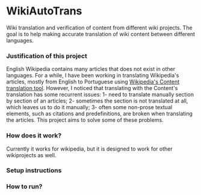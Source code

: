 # WikiAutoTrans
Wiki translation and verification of content from different wiki projects. 
The goal is to help making accurate translation of wiki content between different languages.

### Justification of this project
English Wikipedia contains many articles that does not exist in other languages. For a while, I have been working in
translating Wikipedia's articles, mostly from English to Portuguese using 
[Wikipedia's Content translation tool](https://en.wikipedia.org/wiki/Wikipedia:Content_translation_tool). However, 
I noticed that translating with the Content's translation has some recurrent issues: 1- need to translate manually 
section by section of an articles; 2- sometimes the section is not translated at all, which leaves us to do it
manually; 3- often some non-prose textual elements, such as citations and predefinitions, are broken when translating 
the articles. This project aims to solve some of these problems. 

### How does it work?

Currently it works for wikipedia, but it is designed to work for other wikiprojects as well.

### Setup instructions

### How to run? 


